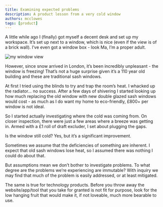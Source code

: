 ```yaml
---
title: Examining expected problems
description: A product lesson from a very cold window
authors: mcclowes
tags: [product]
---
```


A little while ago I (finally) got myself a decent desk and set up my workspace. It’s set up next to a window, which is nice (even if the view is of a brick wall). I’ve even got a window box - look Ma, I’m a proper adult.

<!--truncate-->

![my window view](/img/posts/window.png)

However, since snow arrived in London, it’s been incredibly unpleasant - the window is freezing! That’s not a huge surprise given it’s a 110 year old building and these are traditional sash windows.

At first I tried using the blinds to try and trap the room’s heat. I whacked up the radiator… no success. After a few days of shivering I started looking up how much replacing the old window with new double glazed sash windows would cost - as much as I do want my home to eco-friendly, £800+ per window is not ideal.

So I started actually investigating where the cold was coming from. On closer inspection, there were just a few areas where a breeze was getting in. Armed with a £1 roll of draft excluder, I set about plugging the gaps.

Is the window still cold? Yes, but it’s a significant improvement.

Sometimes we assume that the deficiencies of something are inherent. I expect that old sash windows lose heat, so I assumed there was nothing I could do about that.

But assumptions mean we don’t bother to investigate problems. To what degree are the problems we’re experiencing are immutable? With inquiry we may find that much of the problem is easily addressed, or at least mitigated.

The same is true for technology products. Before you throw away the website/app/tool that you take for granted is not fit for purpose, look for the low hanging fruit that would make it, if not loveable, much more bearable to use. 